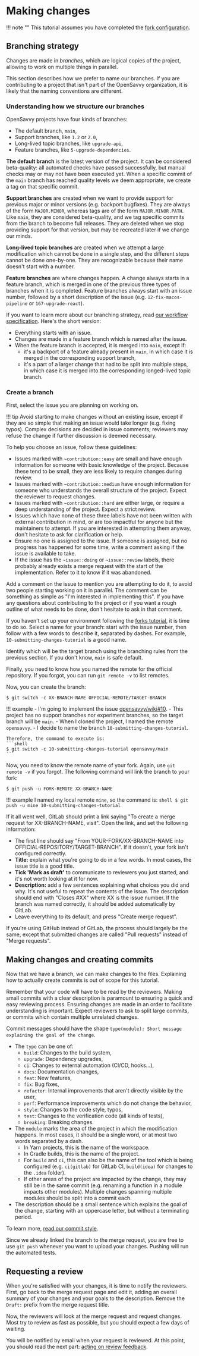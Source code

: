 # Making changes

!!! note ""
    This tutorial assumes you have completed the [fork configuration](1-forks.md).

## Branching strategy

Changes are made in _branches_, which are logical copies of the project, allowing to work on multiple things in parallel.

This section describes how we prefer to name our branches. If you are contributing to a project that isn't part of the OpenSavvy organization, it is likely that the naming conventions are different.

### Understanding how we structure our branches

OpenSavvy projects have four kinds of branches:

- The default branch, `main`,
- Support branches, like `1.2` or `2.0`,
- Long-lived topic branches, like `upgrade-api`,
- Feature branches, like `5-upgrade-dependencies`.

**The default branch** is the latest version of the project. It can be considered beta-quality: all automated checks have passed successfully, but manual checks may or may not have been executed yet. When a specific commit of the `main` branch has reached quality levels we deem appropriate, we create a tag on that specific commit.

**Support branches** are created when we want to provide support for previous major or minor versions (e.g. backport bugfixes). They are always of the form `MAJOR.MINOR`, whereas tags are of the form `MAJOR.MINOR.PATH`. Like `main`, they are considered beta-quality, and we tag specific commits from the branch to become full releases. They are deleted when we stop providing support for that version, but may be recreated later if we change our minds.

**Long-lived topic branches** are created when we attempt a large modification which cannot be done in a single step, and the different steps cannot be done one-by-one. They are recognizable because their name doesn't start with a number.

**Feature branches** are where changes happen. A change always starts in a feature branch, which is merged in one of the previous three types of branches when it is completed. Feature branches always start with an issue number, followed by a short description of the issue (e.g. `12-fix-macos-pipeline` or `167-upgrade-react`).

If you want to learn more about our branching strategy, read [our workflow specification](../../conventions/git/flow.md). Here's the short version:

- Everything starts with an issue.
- Changes are made in a feature branch which is named after the issue.
- When the feature branch is accepted, it is merged into `main`, except if:
    - it's a backport of a feature already present in `main`, in which case it is merged in the corresponding support branch,
    - it's a part of a larger change that had to be split into multiple steps, in which case it is merged into the corresponding longed-lived topic branch.

### Create a branch

First, select the issue you are planning on working on.

!!! tip
    Avoid starting to make changes without an existing issue, except if they are so simple that making an issue would take longer (e.g. fixing typos). Complex decisions are decided in issue comments; reviewers may refuse the change if further discussion is deemed necessary.

To help you choose an issue, follow these guidelines:

- Issues marked with `~contribution::easy` are small and have enough information for someone with basic knowledge of the project. Because these tend to be small, they are less likely to require changes during review.
- Issues marked with `~contribution::medium` have enough information for someone who understands the overall structure of the project. Expect the reviewer to request changes.
- Issues marked with `~contribution::hard` are either large, or require a deep understanding of the project. Expect a strict review.
- Issues which have none of these three labels have not been written with external contribution in mind, or are too impactful for anyone but the maintainers to attempt. If you are interested in attempting them anyway, don't hesitate to ask for clarification or help.
- Ensure no one is assigned to the issue. If someone is assigned, but no progress has happened for some time, write a comment asking if the issue is available to take.
- If the issue has the `~issue::doing` or `~issue::review` labels, there probably already exists a merge request with the start of the implementation. Refer to it to know if it was abandoned.

Add a comment on the issue to mention you are attempting to do it, to avoid two people starting working on it in parallel. The comment can be something as simple as "I'm interested in implementing this". If you have any questions about contributing to the project or if you want a rough outline of what needs to be done, don't hesitate to ask in that comment.

If you haven't set up your environment following the [forks tutorial](1-forks.md), it is time to do so.
Select a name for your branch: start with the issue number, then follow with a few words to describe it, separated by dashes.
For example, `10-submitting-changes-tutorial` is a good name.

Identify which will be the target branch using the branching rules from the previous section.
If you don't know, `main` is safe default.

Finally, you need to know how you named the remote for the official repository.
If you forgot, you can run `git remote -v` to list remotes.

Now, you can create the branch:

```shell
$ git switch -c XX-BRANCH-NAME OFFICIAL-REMOTE/TARGET-BRANCH
```

!!! example
    - I'm going to implement the issue [opensavvy/wiki#10](https://gitlab.com/opensavvy/wiki/-/issues/10).
    - This project has no support branches nor experiment branches, so the target branch will be `main`.
    - When I cloned the project, I named the remote `opensavvy`.
    - I decide to name the branch `10-submitting-changes-tutorial`.

    Therefore, the command to execute is:
    ```shell
    $ git switch -c 10-submitting-changes-tutorial opensavvy/main
    ```

Now, you need to know the remote name of your fork. Again, use `git remote -v` if you forgot.
The following command will link the branch to your fork:

```shell
$ git push -u FORK-REMOTE XX-BRANCH-NAME
```

!!! example
    I named my local remote `mine`, so the command is:
    ```shell
    $ git push -u mine 10-submitting-changes-tutorial
    ```

If it all went well, GitLab should print a link saying "To create a merge request for XX-BRANCH-NAME, visit".
Open the link, and set the following information:

- The first line should say "From YOUR-FORK/XX-BRANCH-NAME into OFFICIAL-REPOSITORY/TARGET-BRANCH". If it doesn't, your fork isn't configured correctly.
- **Title:** explain what you're going to do in a few words. In most cases, the issue title is a good title.
- **Tick 'Mark as draft'** to communicate to reviewers you just started, and it's not worth looking at it for now.
- **Description:** add a few sentences explaining what choices you did and why. It's not useful to repeat the contents of the issue. The description should end with "Closes #XX" where XX is the issue number. If the branch was named correctly, it should be added automatically by GitLab.
- Leave everything to its default, and press "Create merge request".

If you're using GitHub instead of GitLab, the process should largely be the same, except that submitted changes are called "Pull requests" instead of "Merge requests".

## Making changes and creating commits

Now that we have a branch, we can make changes to the files.
Explaining how to actually create commits is out of scope for this tutorial.

Remember that your code will have to be read by the reviewers. Making small commits with a clear description is paramount to ensuring a quick and easy reviewing process. Ensuring changes are made in an order to facilitate understanding is important. Expect reviewers to ask to split large commits, or commits which contain multiple unrelated changes.

Commit messages should have the shape `type(module): Short message explaining the goal of the change`.

- The `type` can be one of:
	- `build`: Changes to the build system,
	- `upgrade`: Dependency upgrades,
	- `ci`: Changes to external automation (CI/CD, hooks…),
	- `docs`: Documentation changes,
	- `feat`: New features,
	- `fix`: Bug fixes,
	- `refactor`: Internal improvements that aren't directly visible by the user,
	- `perf`: Performance improvements which do not change the behavior,
	- `style`: Changes to the code style, typos,
	- `test`: Changes to the verification code (all kinds of tests),
	- `breaking`: Breaking changes.
- The `module` marks the area of the project in which the modification happens. In most cases, it should be a single word, or at most two words separated by a dash.
	- In Yarn projects, this is the name of the workspace.
	- In Gradle builds, this is the name of the project.
	- For `build` and `ci`, this can also be the name of the tool which is being configured (e.g. `ci(gitlab)` for GitLab CI, `build(idea)` for changes to the `.idea` folder).
	- If other areas of the project are impacted by the change, they may still be in the same commit (e.g. renaming a function in a module impacts other modules). Multiple changes spanning multiple modules should be split into a commit each.
- The description should be a small sentence which explains the goal of the change, starting with an uppercase letter, but without a terminating period.

To learn more, [read our commit style](../../conventions/git/commits.md).

Since we already linked the branch to the merge request, you are free to use `git push` whenever you want to upload your changes. Pushing will run the automated tests.

## Requesting a review

When you're satisfied with your changes, it is time to notify the reviewers. First, go back to the merge request page and edit it, adding an overall summary of your changes and your goals to the description. Remove the `Draft:` prefix from the merge request title.

Now, the reviewers will look at the merge request and request changes. Most try to review as fast as possible, but you should expect a few days of waiting.

You will be notified by email when your request is reviewed. At this point, you should read the next part: [acting on review feedback](3-review.md).
